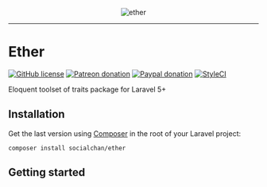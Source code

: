 <p align="center">
	<img src="http://i.imgur.com/ozJw2Dn.png" alt="ether">
</p>

<hr />

# Ether
[![GitHub license](https://img.shields.io/badge/license-MIT-blue.svg?style=flat-square)](https://raw.githubusercontent.com/Social-chan/Ether/master/LICENSE) [![Patreon donation](https://img.shields.io/badge/patreon-donate-orange.svg?style=flat-square)](https://www.patreon.com/d8vjork) [![Paypal donation](https://img.shields.io/badge/paypal-donate-blue.svg?style=flat-square)](https://www.paypal.me/d8vjork) [![StyleCI](https://styleci.io/repos/99573258/shield?branch=master)](https://styleci.io/repos/99573258)

Eloquent toolset of traits package for Laravel 5+

## Installation

Get the last version using [Composer](https://getcomposer.org/) in the root of your Laravel project:

```
composer install socialchan/ether
```

## Getting started